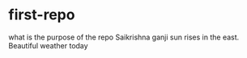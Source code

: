 # first-repo
what is the  purpose of the repo
Saikrishna ganji  sun rises in the east.
Beautiful weather today
